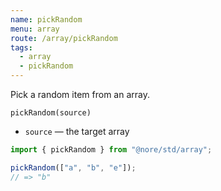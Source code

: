 ```yaml
---
name: pickRandom
menu: array
route: /array/pickRandom
tags:
  - array
  - pickRandom
---
```


Pick a random item from an array.

`pickRandom(source)`

- `source` — the target array

```js
import { pickRandom } from "@nore/std/array";

pickRandom(["a", "b", "e"]);
// => "b"
```
